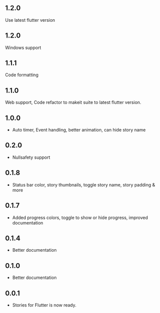 ## 1.2.0
Use latest flutter version

## 1.2.0
Windows support

## 1.1.1

Code formatting

## 1.1.0

Web support, Code refactor to makeit suite to latest flutter version.

## 1.0.0

* Auto timer, Event handling, better animation, can hide story name

## 0.2.0

* Nullsafety support

## 0.1.8

* Status bar color, story thumbnails, toggle story name, story padding & more

## 0.1.7

* Added progress colors, toggle to show or hide progress, improved documentation

## 0.1.4

* Better documentation

## 0.1.0

* Better documentation

## 0.0.1

* Stories for Flutter is now ready.


